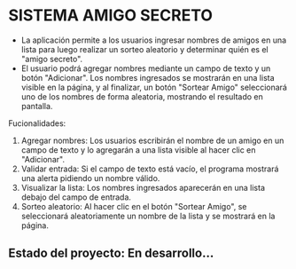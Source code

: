 <h1> SISTEMA AMIGO SECRETO </h1>

- La aplicación permite a los usuarios ingresar nombres de amigos en una lista para luego realizar un sorteo aleatorio y determinar quién es el "amigo secreto".
- El usuario podrá agregar nombres mediante un campo de texto y un botón "Adicionar". Los nombres ingresados se mostrarán en una lista visible en la página, y al finalizar, un botón "Sortear Amigo" seleccionará uno de los nombres de forma aleatoria, mostrando el resultado en pantalla.

Fucionalidades:
1) Agregar nombres: Los usuarios escribirán el nombre de un amigo en un campo de texto y lo agregarán a una lista visible al hacer clic en "Adicionar".
2) Validar entrada: Si el campo de texto está vacío, el programa mostrará una alerta pidiendo un nombre válido.
3) Visualizar la lista: Los nombres ingresados aparecerán en una lista debajo del campo de entrada.
4) Sorteo aleatorio: Al hacer clic en el botón "Sortear Amigo", se seleccionará aleatoriamente un nombre de la lista y se mostrará en la página.

<h2> Estado del proyecto: En desarrollo... </h2>
